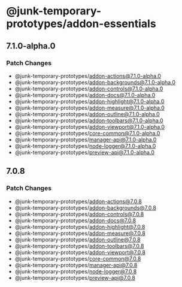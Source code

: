 # @junk-temporary-prototypes/addon-essentials

## 7.1.0-alpha.0

### Patch Changes

- @junk-temporary-prototypes/addon-actions@7.1.0-alpha.0
- @junk-temporary-prototypes/addon-backgrounds@7.1.0-alpha.0
- @junk-temporary-prototypes/addon-controls@7.1.0-alpha.0
- @junk-temporary-prototypes/addon-docs@7.1.0-alpha.0
- @junk-temporary-prototypes/addon-highlight@7.1.0-alpha.0
- @junk-temporary-prototypes/addon-measure@7.1.0-alpha.0
- @junk-temporary-prototypes/addon-outline@7.1.0-alpha.0
- @junk-temporary-prototypes/addon-toolbars@7.1.0-alpha.0
- @junk-temporary-prototypes/addon-viewport@7.1.0-alpha.0
- @junk-temporary-prototypes/core-common@7.1.0-alpha.0
- @junk-temporary-prototypes/manager-api@7.1.0-alpha.0
- @junk-temporary-prototypes/node-logger@7.1.0-alpha.0
- @junk-temporary-prototypes/preview-api@7.1.0-alpha.0

## 7.0.8

### Patch Changes

- @junk-temporary-prototypes/addon-actions@7.0.8
- @junk-temporary-prototypes/addon-backgrounds@7.0.8
- @junk-temporary-prototypes/addon-controls@7.0.8
- @junk-temporary-prototypes/addon-docs@7.0.8
- @junk-temporary-prototypes/addon-highlight@7.0.8
- @junk-temporary-prototypes/addon-measure@7.0.8
- @junk-temporary-prototypes/addon-outline@7.0.8
- @junk-temporary-prototypes/addon-toolbars@7.0.8
- @junk-temporary-prototypes/addon-viewport@7.0.8
- @junk-temporary-prototypes/core-common@7.0.8
- @junk-temporary-prototypes/manager-api@7.0.8
- @junk-temporary-prototypes/node-logger@7.0.8
- @junk-temporary-prototypes/preview-api@7.0.8
